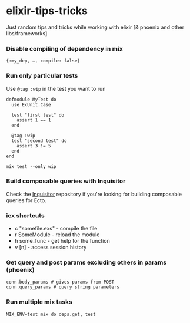 # elixir-tips-tricks
Just random tips and tricks while working with elixir [&amp; phoenix and other libs/frameworks]


### Disable compiling of dependency in mix
```
{:my_dep, …, compile: false}
```

### Run only particular tests

Use `@tag :wip` in the test you want to run
```
defmodule MyTest do
  use ExUnit.Case
  
  test "first test" do
    assert 1 == 1
  end
  
  @tag :wip
  test "second test" do
    assert 3 != 5
  end
end
```

```
mix test --only wip
```

### Build composable queries with Inquisitor
Check the [Inquisitor](https://github.com/DockYard/inquisitor) repository if you're looking for building composable queries for Ecto.

### iex shortcuts
- c "somefile.exs" - compile the file
- r SomeModule - reload the module
- h some_func - get help for the function
- v [n] - access session history

### Get query and post params excluding others in params (phoenix)

```
conn.body_params # gives params from POST
conn.query_params # query string parameters
```

### Run multiple mix tasks

```
MIX_ENV=test mix do deps.get, test
```
